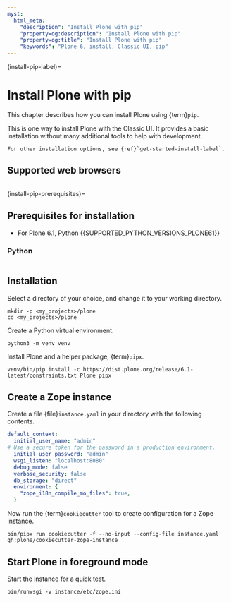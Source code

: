 ```yaml
---
myst:
  html_meta:
    "description": "Install Plone with pip"
    "property=og:description": "Install Plone with pip"
    "property=og:title": "Install Plone with pip"
    "keywords": "Plone 6, install, Classic UI, pip"
---
```


(install-pip-label)=

# Install Plone with pip

This chapter describes how you can install Plone using {term}`pip`.

This is one way to install Plone with the Classic UI.
It provides a basic installation without many additional tools to help with development.

```{seealso}
For other installation options, see {ref}`get-started-install-label`.
```


## Supported web browsers

```{include} /_inc/_install-browser-reqs-classic-ui.md
```


(install-pip-prerequisites)=

## Prerequisites for installation

-   For Plone 6.1, Python {{SUPPORTED_PYTHON_VERSIONS_PLONE61}}


### Python

```{include} /_inc/_install-python-plone61.md
```


## Installation

Select a directory of your choice, and change it to your working directory.

```shell
mkdir -p <my_projects>/plone
cd <my_projects>/plone
```

Create a Python virtual environment.

```shell
python3 -m venv venv
```

Install Plone and a helper package, {term}`pipx`.

```shell
venv/bin/pip install -c https://dist.plone.org/release/6.1-latest/constraints.txt Plone pipx
```


## Create a Zope instance

Create a file {file}`instance.yaml` in your directory with the following contents.

```yaml
default_context:
  initial_user_name: "admin"
# Use a secure token for the password in a production environment.
  initial_user_password: "admin"
  wsgi_listen: "localhost:8080"
  debug_mode: false
  verbose_security: false
  db_storage: "direct"
  environment: {
    "zope_i18n_compile_mo_files": true,
  }
```

Now run the {term}`cookiecutter` tool to create configuration for a Zope instance.

```
bin/pipx run cookiecutter -f --no-input --config-file instance.yaml gh:plone/cookiecutter-zope-instance
```


## Start Plone in foreground mode

Start the instance for a quick test.

```shell
bin/runwsgi -v instance/etc/zope.ini
```

```{include} /_inc/_create-classic-ui-instance.md
```

